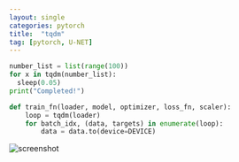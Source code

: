 ```yaml
---
layout: single
categories: pytorch
title:  "tqdm"
tag: [pytorch, U-NET]
---
```


```python
number_list = list(range(100))
for x in tqdm(number_list):
  sleep(0.05)
print("Completed!")
```

```python
def train_fn(loader, model, optimizer, loss_fn, scaler):
    loop = tqdm(loader)
    for batch_idx, (data, targets) in enumerate(loop):
        data = data.to(device=DEVICE)
```



![screenshot](../../images/2022-05-09-tqdm/screenshot.png)



